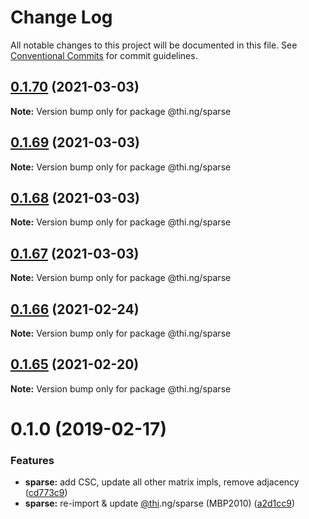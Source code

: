 # Change Log

All notable changes to this project will be documented in this file.
See [Conventional Commits](https://conventionalcommits.org) for commit guidelines.

## [0.1.70](https://github.com/thi-ng/umbrella/compare/@thi.ng/sparse@0.1.69...@thi.ng/sparse@0.1.70) (2021-03-03)

**Note:** Version bump only for package @thi.ng/sparse





## [0.1.69](https://github.com/thi-ng/umbrella/compare/@thi.ng/sparse@0.1.68...@thi.ng/sparse@0.1.69) (2021-03-03)

**Note:** Version bump only for package @thi.ng/sparse





## [0.1.68](https://github.com/thi-ng/umbrella/compare/@thi.ng/sparse@0.1.67...@thi.ng/sparse@0.1.68) (2021-03-03)

**Note:** Version bump only for package @thi.ng/sparse





## [0.1.67](https://github.com/thi-ng/umbrella/compare/@thi.ng/sparse@0.1.66...@thi.ng/sparse@0.1.67) (2021-03-03)

**Note:** Version bump only for package @thi.ng/sparse





## [0.1.66](https://github.com/thi-ng/umbrella/compare/@thi.ng/sparse@0.1.65...@thi.ng/sparse@0.1.66) (2021-02-24)

**Note:** Version bump only for package @thi.ng/sparse





## [0.1.65](https://github.com/thi-ng/umbrella/compare/@thi.ng/sparse@0.1.64...@thi.ng/sparse@0.1.65) (2021-02-20)

**Note:** Version bump only for package @thi.ng/sparse





# 0.1.0 (2019-02-17)

### Features

* **sparse:** add CSC, update all other matrix impls, remove adjacency ([cd773c9](https://github.com/thi-ng/umbrella/commit/cd773c9))
* **sparse:** re-import & update [@thi](https://github.com/thi).ng/sparse (MBP2010) ([a2d1cc9](https://github.com/thi-ng/umbrella/commit/a2d1cc9))
